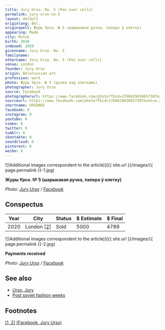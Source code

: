 ```yaml
---
title: Jury Urso. No. 5 (Pen over cells)
permalink: jury-urso-no-5
layout: default
originlang: Bel.
originspell: Журы Урсо. № 5 (шарыкавая ручка, папера ў клетку)
appearing: Made
city: Minsk
birth: 2020
indexed: 2020
givenname: Jury Urso. No. 5
familyname:
othername: Jury Urso. No. 5 (Pen over cells)
venue: London
founder: Jury Urso
origin: Belorussian art
profession: work
photo: Журы Урсо. № 5 (ручка над клеткамі)
photographer: Jury Urso
source: Facebook
photographerurl: https://www.facebook.com/photo?fbid=1768429036657307&set=a.234881336678759
sourceurl: https://www.facebook.com/photo?fbid=1768429036657307&set=a.234881336678759
shortname: URSONO5
facebook: 0
instagram: 0
youtube: 0
vimeo: 0
twitter: 0
tumblr: 0
vkontakte: 0
soundcloud: 0
pinterest: 0
weibo: 0
---
```


<!---
To edit top block see
icon "Meta Data"
on right menu
Full edit instructions
indexmod.gq/edit
-->

![(Additional images correspondent to the article)]({{ site.url }}/images/{{ page.permalink }}-1.jpg)

**Журы Урсо. № 5 (шарыкавая ручка, папера ў клетку)**

*Photo: [Jury Urso](https://www.facebook.com/photo?fbid=1768429036657307&set=a.234881336678759) / [Facebook](https://www.facebook.com/photo?fbid=1768429036657307&set=a.234881336678759)*

## Сonspectus

|Year|City|Status|$ Estimate|$ Final|
|-|-|-|-|-|
|2020|London <span id="a2">[\[2\]](#f1)</span>|Sold|5000|4789|


![(Additional images correspondent to the article)]({{ site.url }}/images/{{ page.permalink }}-2.jpg)

**Payments received**

*Photo: [Jury Urso](https://www.facebook.com/photo?fbid=1768380676662143&set=a.234881336678759) / [Facebook](https://www.facebook.com/photo?fbid=1768380676662143&set=a.234881336678759)*

## See also

+ [Urso, Jury](urso-jury)
+ [Post soviet fashion weeks](post-soviet-fashion-weeks)

## Footnotes

[[1, 2]](#a1) <span id="f1"></span> [(Facebook, Jury Urso)](https://www.facebook.com/photo?fbid=1768429036657307&set=a.234881336678759)
